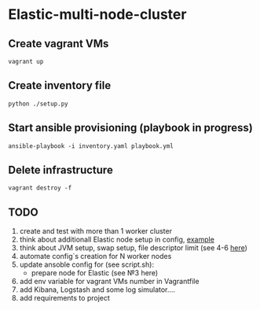 # Elastic-multi-node-cluster

## Create vagrant VMs
`vagrant up`

## Create inventory file
`python ./setup.py`

## Start ansible provisioning (playbook in progress)
`ansible-playbook -i inventory.yaml playbook.yml`

## Delete infrastructure
`vagrant destroy -f`

## TODO
1. create and test with more than 1 worker cluster
2. think about additionall Elastic node setup in config, [example](https://www.elastic.co/guide/en/elasticsearch/reference/current/modules-node.html)
3. think about JVM setup, swap setup, file descriptor limit (see 4-6 [here](https://prabhjot-singh.medium.com/setup-a-multi-node-production-ready-elasticsearch-cluster-8504955f5d10))
4. automate config`s creation for N worker nodes
5. update ansoble config for (see script.sh):
    - prepare node for Elastic (see №3 here)
6. add env variable for vagrant VMs number in Vagrantfile
7. add Kibana, Logstash and some log simulator....
8. add requirements to project
